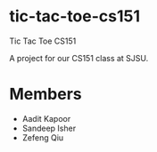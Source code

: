 # tic-tac-toe-cs151
Tic Tac Toe CS151

A project for our CS151 class at SJSU.

# Members
- Aadit Kapoor
- Sandeep Isher 
- Zefeng Qiu



